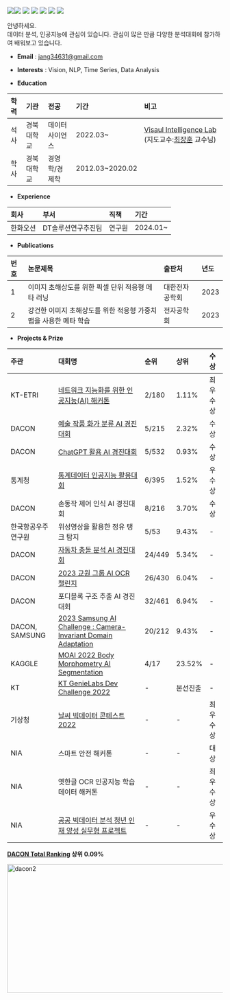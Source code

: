 <img src="https://img.shields.io/badge/Python-3776AB?style=for-the-badge&logo=python&logoColor=white"><img src="https://img.shields.io/badge/Pytorch-EE4C2C?style=for-the-badge&logo=pytorch&logoColor=white">
<img src="https://img.shields.io/badge/tensorflow-FF6F00?style=for-the-badge&logo=tensorflow&logoColor=white">
<img src="https://img.shields.io/badge/keras-D00000?style=for-the-badge&logo=keras&logoColor=white">
<img src="https://img.shields.io/badge/MySQL-4479A1?style=for-the-badge&logo=mysql&logoColor=white">
<img src="https://img.shields.io/badge/mongodb-47A248?style=for-the-badge&logo=mongodb&logoColor=white">
<img src="https://img.shields.io/badge/github-181717?style=for-the-badge&logo=github&logoColor=white">

<!--### 안녕하세요! Data Scientist를 꿈꾸는 장종환입니다. 👋
Data Scientist가 되기 위해서는 다양한 데이터 및 AI/ML 기술을 경험하는 것이 필요하다고 생각합니다.  
이를 위해 Kaggle 및 Dacon 대회에 참여하고 수상한 경험이 있으며, 현재 Dacon 랭커로 활동하고 있습니다.  


늘 자기 주도적 성장을 추구하며, 목표 4가지는 다음과 같습니다.
1) Vison, NLP, Tabular data 가리지 않고, 문제 해결을 위한 Research 능력을 꾸준히 기르는 것
2) 다재다능한 Data Scientist로 기업이 새로운 역량을 요구할 때 준비되어 있는 것
3) 단순 ML개발만 하는 것이 아닌, 비즈니스까지 고려하는 것
4) 팀원들과 같은 목표와 방향성을 공유하고 함께 나아가는 것 -->

안녕하세요.  
데이터 분석, 인공지능에 관심이 있습니다. 관심이 많은 만큼 다양한 분석대회에 참가하여 배워보고 있습니다.

- **Email** : jang34631@gmail.com


- **Interests** : Vision, NLP, Time Series, Data Analysis
- **Education**  

|**학력**|**기관**|**전공**|**기간**|**비고**|
|:---|:---|:---|:---|:---|
|석사|경북대학교|데이터사이언스|2022.03~|[Visaul Intelligence Lab](https://sites.google.com/view/knu-vilab) (지도교수:[최장훈](https://janghoonchoi.github.io/) 교수님)|
|학사|경북대학교|경영학/경제학|2012.03~2020.02||

- **Experience**  

|**회사**|**부서**|**직책**|**기간**|
|:---|:---|:---|:---|
|한화오션|DT솔루션연구추진팀|연구원|2024.01~||


- **Publications**

|**번호**|**논문제목**|**출판처**|**년도**|
|:---|:---|:---|:---|
|1|이미지 초해상도를 위한 픽셀 단위 적응형 메타 러닝|대한전자공학회|2023|
|2|강건한 이미지 초해상도를 위한 적응형 가중치 맵을 사용한 메타 학습|전자공학회|2023|
  
- **Projects & Prize**

|**주관**|**대회명**|**순위**|**상위**|**수상**|
|:---|:---|:---|:---|:---|
|KT-ETRI|[네트워크 지능화를 위한 인공지능(AI) 해커톤](https://github.com/jang3463/KT-ETRI-AI-Competition)|2/180|1.11%|최우수상|
|DACON|[예술 작품 화가 분류 AI 경진대회](https://github.com/jang3463/dacon_artist)|5/215|2.32%|수상|
|DACON|[ChatGPT 활용 AI 경진대회](https://github.com/jang3463/dacon_chatgpt)|5/532|0.93%|수상|
|통계청|[통계데이터 인공지능 활용대회](https://github.com/jang3463/KOSTAT-AI-Competition)|6/395|1.52%|우수상|
|DACON|손동작 제어 인식 AI 경진대회|8/216|3.70%|수상|
|한국항공우주연구원|위성영상을 활용한 정유 탱크 탐지|5/53|9.43%|-|
|DACON|[자동차 충돌 분석 AI 경진대회](https://github.com/jang3463/dacon_car_crash)|24/449|5.34%|-|
|DACON|[2023 교원 그룹 AI OCR 챌린지](https://github.com/jang3463/kyowon_ai_ocr)|26/430|6.04%|-|
|DACON|포디블록 구조 추출 AI 경진대회|32/461|6.94%|-|
|DACON, SAMSUNG|[2023 Samsung AI Challenge : Camera-Invariant Domain Adaptation](https://github.com/jang3463/samsung_ai)|20/212|9.43%|-|
|KAGGLE|[MOAI 2022 Body Morphometry AI Segmentation](https://drive.google.com/file/d/1VoScXu3rhY17xAweH_dquwsuD7pl7RhZ/view?usp=share_link)|4/17|23.52%|-|
|KT|[KT GenieLabs Dev Challenge 2022](https://github.com/jang3463/KT-dev-challenge-2022)|-|본선진출|-|
|기상청|[날씨 빅데이터 콘테스트 2022](https://drive.google.com/file/d/1EIHObh7R26zbIKFnUeogCv2RQK7F733S/view?usp=share_link)|-|-|최우수상|
|NIA|스마트 안전 해커톤|-|-|대상|
|NIA|옛한글 OCR 인공지능 학습데이터 해커톤|-|-|최우수상|
|NIA|[공공 빅데이터 분석 청년 인재 양성 실무형 프로젝트](https://drive.google.com/file/d/1ajrsqIYZuT8GhATn50aZ6epmB-4AhSHU/view?usp=share_link)|-|-|우수상|


**[DACON Total Ranking](https://dacon.io/ranking) 상위 0.09%**


<img width="800" height="300" alt="dacon2" src="https://github.com/jang3463/jang3463/assets/70848146/1568e89b-1df7-45ca-9ce5-929bae21043f">
<!--
**jang3463/jang3463** is a ✨ _special_ ✨ repository because its `README.md` (this file) appears on your GitHub profile.

Here are some ideas to get you started:

- 🔭 I’m currently working on ...
- 🌱 I’m currently learning ...
- 👯 I’m looking to collaborate on ...
- 🤔 I’m looking for help with ...
- 💬 Ask me about ...
- 📫 How to reach me: ...
- 😄 Pronouns: ...
- ⚡ Fun fact: ...
-->
